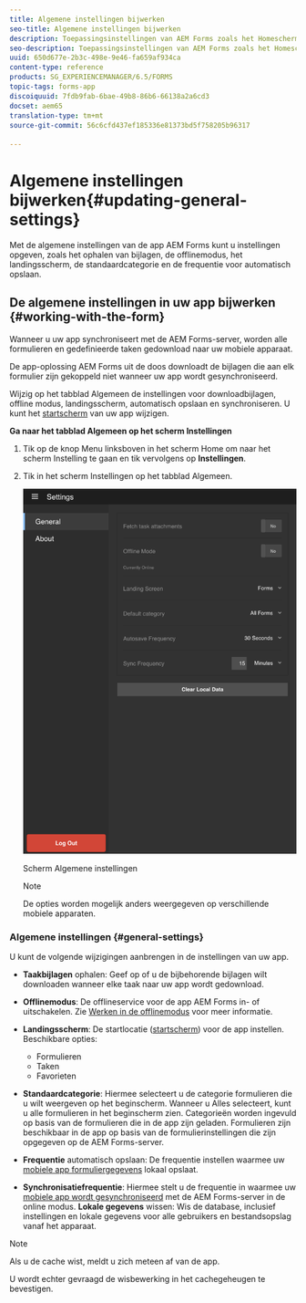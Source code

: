 ```yaml
---
title: Algemene instellingen bijwerken
seo-title: Algemene instellingen bijwerken
description: Toepassingsinstellingen van AEM Forms zoals het Homescherm bijwerken en de opties voor Startpunten en Bijlagen ophalen
seo-description: Toepassingsinstellingen van AEM Forms zoals het Homescherm bijwerken en de opties voor Startpunten en Bijlagen ophalen
uuid: 650d677e-2b3c-498e-9e46-fa659af934ca
content-type: reference
products: SG_EXPERIENCEMANAGER/6.5/FORMS
topic-tags: forms-app
discoiquuid: 7fdb9fab-6bae-49b8-86b6-66138a2a6cd3
docset: aem65
translation-type: tm+mt
source-git-commit: 56c6cfd437ef185336e81373bd5f758205b96317

---
```



# Algemene instellingen bijwerken{#updating-general-settings}

Met de algemene instellingen van de app AEM Forms kunt u instellingen opgeven, zoals het ophalen van bijlagen, de offlinemodus, het landingsscherm, de standaardcategorie en de frequentie voor automatisch opslaan.

## De algemene instellingen in uw app bijwerken {#working-with-the-form}

Wanneer u uw app synchroniseert met de AEM Forms-server, worden alle formulieren en gedefinieerde taken gedownload naar uw mobiele apparaat.

De app-oplossing AEM Forms uit de doos downloadt de bijlagen die aan elk formulier zijn gekoppeld niet wanneer uw app wordt gesynchroniseerd.

Wijzig op het tabblad Algemeen de instellingen voor downloadbijlagen, offline modus, landingsscherm, automatisch opslaan en synchroniseren. U kunt het [startscherm](../../forms/using/home-screen.md) van uw app wijzigen.

**Ga naar het tabblad Algemeen op het scherm Instellingen**

1. Tik op de knop Menu linksboven in het scherm Home om naar het scherm Instelling te gaan en tik vervolgens op **Instellingen**.
1. Tik in het scherm Instellingen op het tabblad Algemeen.

   ![Algemene instellingen in de app AEM Forms](assets/gen-settings-1.png)

   Scherm Algemene instellingen

   >[!NOTE]
   >
   >De opties worden mogelijk anders weergegeven op verschillende mobiele apparaten.

### Algemene instellingen {#general-settings}

U kunt de volgende wijzigingen aanbrengen in de instellingen van uw app.

* **Taakbijlagen** ophalen: Geef op of u de bijbehorende bijlagen wilt downloaden wanneer elke taak naar uw app wordt gedownload.
* **Offlinemodus**: De offlineservice voor de app AEM Forms in- of uitschakelen. Zie [Werken in de offlinemodus](/help/forms/using/work-offline-mode.md) voor meer informatie.
* **Landingsscherm**: De startlocatie ([startscherm](../../forms/using/home-screen.md)) voor de app instellen.
Beschikbare opties:

   * Formulieren
   * Taken
   * Favorieten

* **Standaardcategorie**: Hiermee selecteert u de categorie formulieren die u wilt weergeven op het beginscherm. Wanneer u Alles selecteert, kunt u alle formulieren in het beginscherm zien. Categorieën worden ingevuld op basis van de formulieren die in de app zijn geladen. Formulieren zijn beschikbaar in de app op basis van de formulierinstellingen die zijn opgegeven op de AEM Forms-server.

* **Frequentie** automatisch opslaan: De frequentie instellen waarmee uw [mobiele app formuliergegevens](../../forms/using/autosave-data-app.md) lokaal opslaat.
* **Synchronisatiefrequentie**: Hiermee stelt u de frequentie in waarmee uw [mobiele app wordt gesynchroniseerd](../../forms/using/sync-app.md) met de AEM Forms-server in de online modus.
   **Lokale gegevens** wissen: Wis de database, inclusief instellingen en lokale gegevens voor alle gebruikers en bestandsopslag vanaf het apparaat.

>[!NOTE]
>
>Als u de cache wist, meldt u zich meteen af van de app.
>
>U wordt echter gevraagd de wisbewerking in het cachegeheugen te bevestigen.
